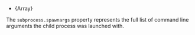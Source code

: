 
* {Array}

The `subprocess.spawnargs` property represents the full list of command line
arguments the child process was launched with.

